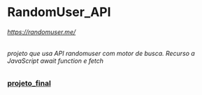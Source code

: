 # RandomUser_API
###### https://randomuser.me/
###### projeto que usa API randomuser com motor de busca. Recurso a JavaScript await function e fetch
### [projeto_final](https://hugoresende27.github.io/RandomUser_API/)
 
